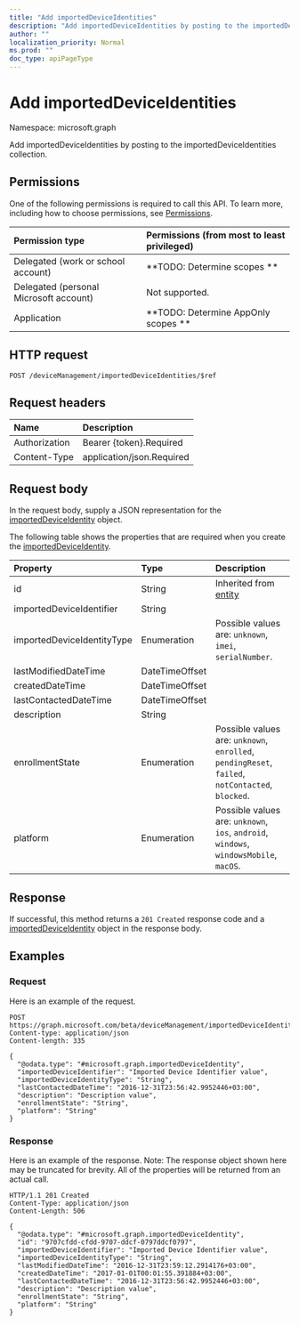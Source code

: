 ```yaml
---
title: "Add importedDeviceIdentities"
description: "Add importedDeviceIdentities by posting to the importedDeviceIdentities collection."
author: ""
localization_priority: Normal
ms.prod: ""
doc_type: apiPageType
---
```


# Add importedDeviceIdentities

Namespace: microsoft.graph

Add importedDeviceIdentities by posting to the importedDeviceIdentities collection.

## Permissions
One of the following permissions is required to call this API. To learn more, including how to choose permissions, see [Permissions](/concepts/permissions-reference.md).

|Permission type|Permissions (from most to least privileged)|
|:---|:---|
|Delegated (work or school account)|**TODO: Determine scopes **|
|Delegated (personal Microsoft account)|Not supported.|
|Application|**TODO: Determine AppOnly scopes **|

## HTTP request
<!-- {
  "blockType": "ignored"
}
-->
``` http
POST /deviceManagement/importedDeviceIdentities/$ref
```

## Request headers
|Name|Description|
|:---|:---|
|Authorization|Bearer {token}.Required|
|Content-Type|application/json.Required|

## Request body
In the request body, supply a JSON representation for the [importedDeviceIdentity](../resources/importeddeviceidentity.md) object.

The following table shows the properties that are required when you create the [importedDeviceIdentity](../resources/importeddeviceidentity.md).

|Property|Type|Description|
|:---|:---|:---|
|id|String| Inherited from [entity](../resources/entity.md)|
|importedDeviceIdentifier|String||
|importedDeviceIdentityType|Enumeration| Possible values are: `unknown`, `imei`, `serialNumber`.|
|lastModifiedDateTime|DateTimeOffset||
|createdDateTime|DateTimeOffset||
|lastContactedDateTime|DateTimeOffset||
|description|String||
|enrollmentState|Enumeration| Possible values are: `unknown`, `enrolled`, `pendingReset`, `failed`, `notContacted`, `blocked`.|
|platform|Enumeration| Possible values are: `unknown`, `ios`, `android`, `windows`, `windowsMobile`, `macOS`.|



## Response
If successful, this method returns a `201 Created` response code and a [importedDeviceIdentity](../resources/importeddeviceidentity.md) object in the response body.

## Examples

### Request
Here is an example of the request.
<!-- {
  "blockType": "request",
  "name": "create_importeddeviceidentity_from_"
}
-->
``` http
POST https://graph.microsoft.com/beta/deviceManagement/importedDeviceIdentities
Content-type: application/json
Content-length: 335

{
  "@odata.type": "#microsoft.graph.importedDeviceIdentity",
  "importedDeviceIdentifier": "Imported Device Identifier value",
  "importedDeviceIdentityType": "String",
  "lastContactedDateTime": "2016-12-31T23:56:42.9952446+03:00",
  "description": "Description value",
  "enrollmentState": "String",
  "platform": "String"
}
```

### Response
Here is an example of the response. Note: The response object shown here may be truncated for brevity. All of the properties will be returned from an actual call.
<!-- {
  "blockType": "response",
  "truncated": true,
  "@odata.type": "microsoft.graph.importeddeviceidentity"
}
-->
``` http
HTTP/1.1 201 Created
Content-Type: application/json
Content-Length: 506

{
  "@odata.type": "#microsoft.graph.importedDeviceIdentity",
  "id": "9707cfdd-cfdd-9707-ddcf-0797ddcf0797",
  "importedDeviceIdentifier": "Imported Device Identifier value",
  "importedDeviceIdentityType": "String",
  "lastModifiedDateTime": "2016-12-31T23:59:12.2914176+03:00",
  "createdDateTime": "2017-01-01T00:01:55.391884+03:00",
  "lastContactedDateTime": "2016-12-31T23:56:42.9952446+03:00",
  "description": "Description value",
  "enrollmentState": "String",
  "platform": "String"
}
```

